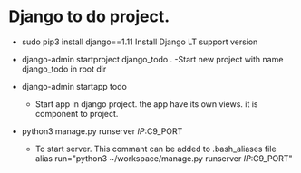 # Django to do project. 

- sudo pip3 install django==1.11
Install Django LT support version

- django-admin startproject django_todo .
  -Start new project with name django_todo in root dir

- django-admin startapp todo
  - Start app in django project. the app have its own views. it is component to project.

- python3 manage.py runserver $IP:$C9_PORT
  - To start server. This commant can be added to .bash_aliases file alias run="python3 ~/workspace/manage.py runserver $IP:$C9_PORT"
